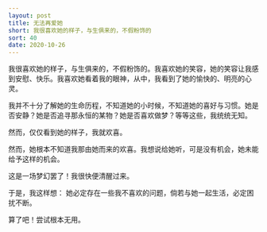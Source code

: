 ```yaml
---
layout: post
title: 无法再爱她
short: 我很喜欢她的样子，与生俱来的，不假粉饰的
sort: 40
date: 2020-10-26
---
```


我很喜欢她的样子，与生俱来的，不假粉饰的。我喜欢她的笑容，她的笑容让我感到安慰、快乐。我喜欢她看着我的眼神，从中，我看到了她的愉快的、明亮的心灵。

我并不十分了解她的生命历程，不知道她的小时候，不知道她的喜好与习惯。她是否安静？她是否追寻那永恒的某物？她是否喜欢做梦？等等这些，我统统无知。

然而，仅仅看到她的样子，我就欢喜。

然而，她根本不知道我那由她而来的欢喜。我想说给她听，可是没有机会，她未能给予这样的机会。

这是一场梦幻罢了！我很快便清醒过来。

于是，我这样想：
  她必定存在一些我不喜欢的问题，倘若与她一起生活，必定困扰不断。

算了吧！尝试根本无用。
